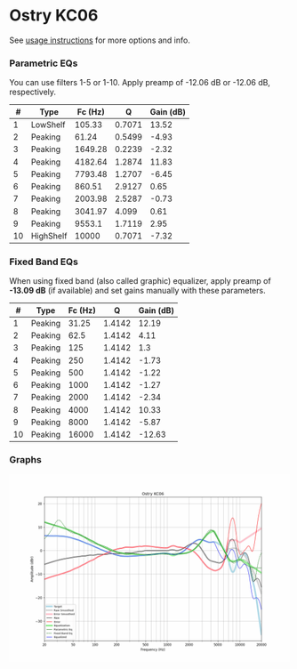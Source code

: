 # Ostry KC06
See [usage instructions](https://github.com/jaakkopasanen/AutoEq#usage) for more options and info.

### Parametric EQs
You can use filters 1-5 or 1-10. Apply preamp of -12.06 dB or -12.06 dB, respectively.

|   # | Type      |   Fc (Hz) |      Q |   Gain (dB) |
|-----|-----------|-----------|--------|-------------|
|   1 | LowShelf  |    105.33 | 0.7071 |       13.52 |
|   2 | Peaking   |     61.24 | 0.5499 |       -4.93 |
|   3 | Peaking   |   1649.28 | 0.2239 |       -2.32 |
|   4 | Peaking   |   4182.64 | 1.2874 |       11.83 |
|   5 | Peaking   |   7793.48 | 1.2707 |       -6.45 |
|   6 | Peaking   |    860.51 | 2.9127 |        0.65 |
|   7 | Peaking   |   2003.98 | 2.5287 |       -0.73 |
|   8 | Peaking   |   3041.97 | 4.099  |        0.61 |
|   9 | Peaking   |   9553.1  | 1.7119 |        2.95 |
|  10 | HighShelf |  10000    | 0.7071 |       -7.32 |

### Fixed Band EQs
When using fixed band (also called graphic) equalizer, apply preamp of **-13.09 dB** (if available) and set gains manually with these parameters.

|   # | Type    |   Fc (Hz) |      Q |   Gain (dB) |
|-----|---------|-----------|--------|-------------|
|   1 | Peaking |     31.25 | 1.4142 |       12.19 |
|   2 | Peaking |     62.5  | 1.4142 |        4.11 |
|   3 | Peaking |    125    | 1.4142 |        1.3  |
|   4 | Peaking |    250    | 1.4142 |       -1.73 |
|   5 | Peaking |    500    | 1.4142 |       -1.22 |
|   6 | Peaking |   1000    | 1.4142 |       -1.27 |
|   7 | Peaking |   2000    | 1.4142 |       -2.34 |
|   8 | Peaking |   4000    | 1.4142 |       10.33 |
|   9 | Peaking |   8000    | 1.4142 |       -5.87 |
|  10 | Peaking |  16000    | 1.4142 |      -12.63 |

### Graphs
![](./Ostry%20KC06.png)
